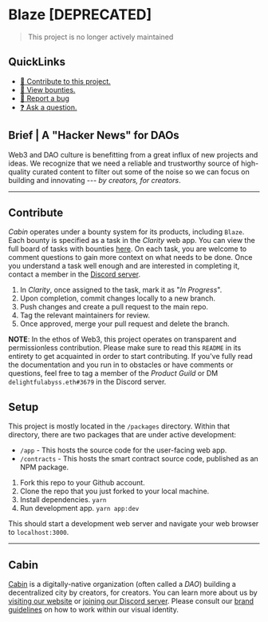 # Blaze [DEPRECATED]

> This project is no longer actively maintained

## QuickLinks

- [🙋 Contribute to this project.](#Contribute)
- [🎯 View bounties.][4]
- [🐞 Report a bug][5]
- [❓ Ask a question.][6]

## Brief | A "Hacker News" for DAOs

Web3 and DAO culture is benefitting from a great influx of new projects
and ideas.  We recognize that we need a reliable and trustworthy source 
of high-quality curated content to filter out some of the noise so we 
can focus on building and innovating --- *by creators, for creators*.

---

## Contribute

*Cabin* operates under a bounty system for its products, including 
`Blaze`. Each bounty is specified as a task in the *Clarity* web app. 
You can view the full board of tasks with bounties [here][4]. On each 
task, you are welcome to comment questions to gain more context on what 
needs to be done. Once you understand a task well enough and are 
interested in completing it, contact a member in the [Discord server][2].

1. In *Clarity*, once assigned to the task, mark it as "*In Progress*".
2. Upon completion, commit changes locally to a new branch.
3. Push changes and create a pull request to the main repo.
4. Tag the relevant maintainers for review.
5. Once approved, merge your pull request and delete the branch.

**NOTE**: In the ethos of Web3, this project operates on transparent and 
permissionless contribution. Please make sure to read this `README` in 
its entirety to get acquainted in order to start contributing. If you've 
fully read the documentation and you run in to obstacles or have comments 
or questions, feel free to tag a member of the *Product Guild* or DM 
`delightfulabyss.eth#3679` in the Discord server.

## Setup

This project is mostly located in the `/packages` directory. Within 
that directory, there are two packages that are under active development:

  - `/app` - This hosts the source code for the user-facing web app.
  - `/contracts` - This hosts the smart contract source code, published
     as an NPM package.

1. Fork this repo to your Github account.
2. Clone the repo that you just forked to your local machine.
3. Install dependencies.  `yarn`
4. Run development app.  `yarn app:dev`

This should start a development web server and navigate your web browser 
to `localhost:3000`.

---

## Cabin

[Cabin][1] is a digitally-native organization (often
called a *DAO*) building a decentralized city by creators, for creators. 
You can learn more about us by [visiting our website][1] or 
[joining our Discord server][2]. Please consult our [brand guidelines][3] 
on how to work within our visual identity.

<!-- hyperlink references -->
[1]: https://www.creatorcabins.com "Cabin | Homepage"
[2]: https://discord.gg/4G6XjsCjM3 "Cabin | Discord Server"
[3]: https://github.com/CabinDAO/topo "Topo Repo| Brand Guidelines"
[4]: https://app.clarity.so/cabin/view/3039c279-2ee2-4da2-a604-dc1c23d5010c "Clarity | Bounties"
[5]: https://github.com/CabinDAO/Blaze/issues/new "Blaze repo | Report a Bug"
[6]: https://github.com/CabinDAO/Blaze/discussions "Blaze repo | Discussions"
